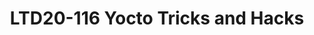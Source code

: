 ---
categories:
- ltd20
description: 'To join this session live please go to:<br><ul><li>YouTube: <a data-saferedirecturl="https://www.google.com/url?q=https://youtu.be/CCm7yC2rBP8&source=gmail&ust=1584709380421000&usg=AFQjCNFU25JEciO-bl3ZdJ9ygW7B-K7HFw"
  href="https://youtu.be/CCm7yC2rBP8" target="_blank">https://youtu.be/CCm7yC2rBP8</a></li><li>Zoom:
  <a data-saferedirecturl="https://www.google.com/url?q=https://zoom.us/j/448744842?pwd%3DUjRGTW9sT1pYUkJydHJ6K3E1d3lFZz09&source=gmail&ust=1584709380421000&usg=AFQjCNHerCbG47cOF-09Mck9wiy_WC35kA"
  href="https://zoom.us/j/448744842?pwd=UjRGTW9sT1pYUkJydHJ6K3E1d3lFZz09" target="_blank">https://zoom.us/j/448744842?pwd=UjRGTW9sT1pYUkJydHJ6K3E1d3lFZz09</a></li></ul><strong>Description:
  </strong><br>tricks and hacks that how to utilize yocto project for faster development'
image:
  featured: 'true'
  path: https://static.linaro.org/connect/ltd20/images/LTD20-116.png
session_id: LTD20-116
session_room: Track 2 [Tuesday]
session_slot:
  end_time: 2020-03-24 13:55
  start_time: 2020-03-24 13:30
session_speakers:
- speaker_bio: Specialized in RDK media client stack, mostly works on Westeros Compositor,
    Metrological&#39;s WPE Framework, Digital Rights Management and so on.
  speaker_company: L&amp;T Technology Services
  speaker_image: http://avatars.sched.co/8/51/8935382/avatar.jpg.320x320px.jpg?835
  speaker_name: Moorthy Baskaravenkatraman Sambamoorthy
  speaker_position: Senior Engineer
  speaker_role: attendee, speaker
session_track: Tools
tag: session
tags: Tools
title: LTD20-116 Yocto Tricks and Hacks
---